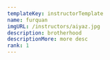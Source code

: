 ```yaml
---
templateKey: instructorTemplate
name: furquan
imgURL: /instructors/aiyaz.jpg
description: brotherhood
descriptionMore: more desc
rank: 1
---
```

